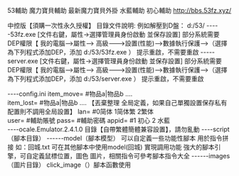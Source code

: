 53輔助 魔力寶貝輔助  最新魔力寶貝外掛 水藍輔助 初心輔助   http://bbs.53fz.xyz/



中控版【須購一次性永久授權】
目錄文件說明:
例如解壓到D盤：
d:/53/
-----53fz.exe  [文件右鍵，屬性->選擇管理員身份啟動 並保存設置]  部分系統需要DEP權限【 我的電腦-->屬性--> 高級--->設置(性能)-->數據執行保護-->（選擇為下列程式添加DEP，添加 d:/53/53fz.exe ）
                       提示重啟，不需要重啟
-----server.exe  [文件右鍵，屬性->選擇管理員身份啟動 並保存設置]  部分系統需要DEP權限【 我的電腦-->屬性--> 高級--->設置(性能)-->數據執行保護-->（選擇為下列程式添加DEP，添加 d:/53/server.exe ）
                       提示重啟，不需要重啟
  
----config.ini   item_move=                     #物品a|物品b ....   
                        item_lost=                        #物品a|物品b ....  【丟棄整理 全局定義，如果自己單獨設置保存私有配置則不調用全局設置】
                        lan=                                #0简体 1简体繁 2繁体  
                        user=                                #輔助賬號
                        pass=                                #輔助密碼
                        appid=                            #1 初心 2 水藍      
----ocale.Emulator.2.4.1.0 目錄【自帶繁體簡體兼容設置】，請勿亂動
----script （腳本目錄）
      ------model（腳本模型） 可以自定義一些功能性腳本 用於指令拼接 如：回城.txt 可在其他腳本中使用model(回城) 實現調用功能
                                                強大的腳本引擎，可自定義鼠標位置，圖色 圖片，相關指令可參考腳本指令大全
      ------images（圖片目錄） click_image（）腳本函數使用
